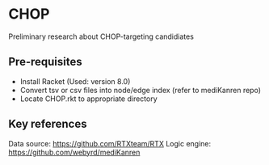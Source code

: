 # CHOP
Preliminary research about CHOP-targeting candidiates

## Pre-requisites
- Install Racket (Used: version 8.0)
- Convert tsv or csv files into node/edge index (refer to mediKanren repo)
- Locate CHOP.rkt to appropriate directory

## Key references
Data source: https://github.com/RTXteam/RTX
Logic engine: https://github.com/webyrd/mediKanren
